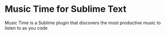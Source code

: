 # Music Time for Sublime Text

Music Time is a Sublime plugin that discovers the most productive music to listen to as you code


